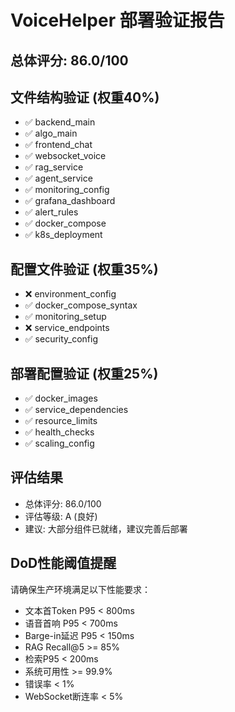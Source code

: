 
# VoiceHelper 部署验证报告

## 总体评分: 86.0/100

## 文件结构验证 (权重40%)
- ✅ backend_main
- ✅ algo_main
- ✅ frontend_chat
- ✅ websocket_voice
- ✅ rag_service
- ✅ agent_service
- ✅ monitoring_config
- ✅ grafana_dashboard
- ✅ alert_rules
- ✅ docker_compose
- ✅ k8s_deployment

## 配置文件验证 (权重35%)
- ❌ environment_config
- ✅ docker_compose_syntax
- ✅ monitoring_setup
- ❌ service_endpoints
- ✅ security_config

## 部署配置验证 (权重25%)
- ✅ docker_images
- ✅ service_dependencies
- ✅ resource_limits
- ✅ health_checks
- ✅ scaling_config

## 评估结果
- 总体评分: 86.0/100
- 评估等级: A (良好)
- 建议: 大部分组件已就绪，建议完善后部署

## DoD性能阈值提醒
请确保生产环境满足以下性能要求：
- 文本首Token P95 < 800ms
- 语音首响 P95 < 700ms
- Barge-in延迟 P95 < 150ms
- RAG Recall@5 >= 85%
- 检索P95 < 200ms
- 系统可用性 >= 99.9%
- 错误率 < 1%
- WebSocket断连率 < 5%

